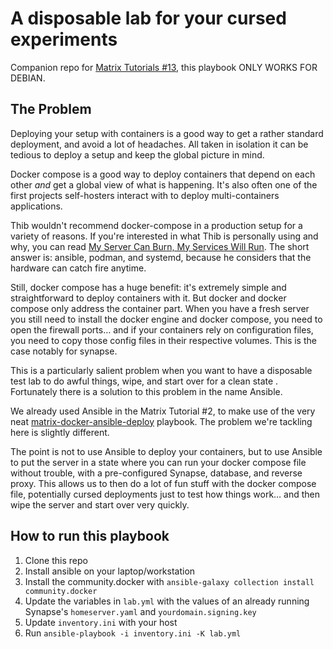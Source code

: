 # A disposable lab for your cursed experiments

Companion repo for [Matrix Tutorials #13](https://youtu.be/6ZSavBet1gQ), this
playbook ONLY WORKS FOR DEBIAN.

## The Problem

Deploying your setup with containers is a good way to get a rather standard
deployment, and avoid a lot of headaches. All taken in isolation it can be
tedious to deploy a setup and keep the global picture in mind.

Docker compose is a good way to deploy containers that depend on each other
_and_ get a global view of what is happening. It's also often one of the first
projects self-hosters interact with to deploy multi-containers applications.

Thib wouldn't recommend docker-compose in a production setup for a variety of
reasons. If you're interested in what Thib is personally using and why, you can
read [My Server Can Burn, My Services Will Run](https://ergaster.org/posts/2023/10/05-my-server-can-burn).
The short answer is: ansible, podman, and systemd, because he considers that the
hardware can catch fire anytime.

Still, docker compose has a huge benefit: it's extremely simple and
straightforward to deploy containers with it. But docker and docker compose only
address the container part. When you have a fresh server you still need to
install the docker engine and docker compose, you need to open the firewall
ports… and if your containers rely on configuration files, you need to copy
those config files in their respective volumes. This is the case notably for
synapse.

This is a particularly salient problem when you want to have a disposable test
lab to do awful things, wipe, and start over for a clean state . Fortunately
there is a solution to this problem in the name Ansible.

We already used Ansible in the Matrix Tutorial #2, to make use of the very neat
[matrix-docker-ansible-deploy](https://github.com/spantaleev/matrix-docker-ansible-deploy) playbook.
The problem we're tackling here is slightly different.

The point is not to use Ansible to deploy your containers, but to use Ansible to
put the server in a state where you can run your docker compose file without
trouble, with a pre-configured Synapse, database, and reverse proxy. This allows
us to then do a lot of fun stuff with the docker compose file, potentially
cursed deployments just to test how things work… and then wipe the server and
start over very quickly.

## How to run this playbook

1. Clone this repo
2. Install ansible on your laptop/workstation
3. Install the community.docker with `ansible-galaxy collection install community.docker`
4. Update the variables in `lab.yml` with the values of an already running Synapse's `homeserver.yaml` and `yourdomain.signing.key`
5. Update `inventory.ini` with your host
6. Run `ansible-playbook -i inventory.ini -K lab.yml`
